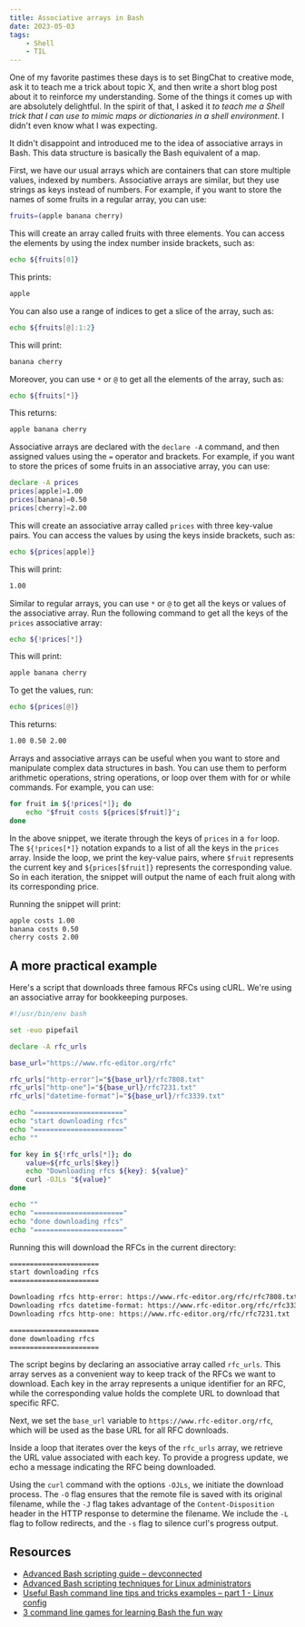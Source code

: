 ```yaml
---
title: Associative arrays in Bash
date: 2023-05-03
tags:
    - Shell
    - TIL
---
```


One of my favorite pastimes these days is to set BingChat to creative mode, ask it to
teach me a trick about topic X, and then write a short blog post about it to reinforce
my understanding. Some of the things it comes up with are absolutely delightful. In the
spirit of that, I asked it *to teach me a Shell trick that I can use to mimic maps or
dictionaries in a shell environment*. I didn't even know what I was expecting.

It didn't disappoint and introduced me to the idea of associative arrays in Bash. This
data structure is basically the Bash equivalent of a map.

First, we have our usual arrays which are containers that can store multiple values,
indexed by numbers. Associative arrays are similar, but they use strings as keys instead
of numbers. For example, if you want to store the names of some fruits in a regular
array, you can use:

```bash
fruits=(apple banana cherry)
```

This will create an array called fruits with three elements. You can access the elements
by using the index number inside brackets, such as:

```bash
echo ${fruits[0]}
```

This prints:

```txt
apple
```

You can also use a range of indices to get a slice of the array, such as:

```bash
echo ${fruits[@]:1:2}
```

This will print: 

```txt
banana cherry
```

Moreover, you can use `*` or `@` to get all the elements of
the array, such as:

```bash
echo ${fruits[*]}
```

This returns:

```txt
apple banana cherry
```

Associative arrays are declared with the `declare -A` command, and then assigned values
using the `=` operator and brackets. For example, if you want to store the prices of
some fruits in an associative array, you can use:

```bash
declare -A prices
prices[apple]=1.00
prices[banana]=0.50
prices[cherry]=2.00
```

This will create an associative array called `prices` with three key-value pairs. You
can access the values by using the keys inside brackets, such as:

```bash
echo ${prices[apple]}
```

This will print:

```txt
1.00
```

Similar to regular arrays, you can use `*` or `@` to get all the keys or values of the
associative array. Run the following command to get all the keys of the `prices`
associative array:

```bash
echo ${!prices[*]}
```

This will print:

```txt
apple banana cherry
```

To get the values, run:

```bash
echo ${prices[@]}
```

This returns:

```txt
1.00 0.50 2.00
```

Arrays and associative arrays can be useful when you want to store and manipulate
complex data structures in bash. You can use them to perform arithmetic operations,
string operations, or loop over them with for or while commands. For example, you can
use:

```bash
for fruit in ${!prices[*]}; do
    echo "$fruit costs ${prices[$fruit]}";
done
```

In the above snippet, we iterate through the keys of `prices` in a `for` loop. The
`${!prices[*]}` notation expands to a list of all the keys in the `prices` array. Inside
the loop, we print the key-value pairs, where `$fruit` represents the current key and
`${prices[$fruit]}` represents the corresponding value. So in each iteration, the
snippet will output the name of each fruit along with its corresponding price.

Running the snippet will print:

```txt
apple costs 1.00
banana costs 0.50
cherry costs 2.00
```

## A more practical example

Here's a script that downloads three famous RFCs using cURL. We're using an associative array
for bookkeeping purposes.

```bash
#!/usr/bin/env bash

set -euo pipefail

declare -A rfc_urls

base_url="https://www.rfc-editor.org/rfc"

rfc_urls["http-error"]="${base_url}/rfc7808.txt"
rfc_urls["http-one"]="${base_url}/rfc7231.txt"
rfc_urls["datetime-format"]="${base_url}/rfc3339.txt"

echo "======================"
echo "start downloading rfcs"
echo "======================"
echo ""

for key in ${!rfc_urls[*]}; do
    value=${rfc_urls[$key]}
    echo "Downloading rfcs ${key}: ${value}"
    curl -OJLs "${value}"
done

echo ""
echo "======================"
echo "done downloading rfcs"
echo "======================"
```

Running this will download the RFCs in the current directory:

```txt
======================
start downloading rfcs
======================

Downloading rfcs http-error: https://www.rfc-editor.org/rfc/rfc7808.txt
Downloading rfcs datetime-format: https://www.rfc-editor.org/rfc/rfc3339.txt
Downloading rfcs http-one: https://www.rfc-editor.org/rfc/rfc7231.txt

======================
done downloading rfcs
======================
```

The script begins by declaring an associative array called `rfc_urls`. This array serves
as a convenient way to keep track of the RFCs we want to download. Each key in the array
represents a unique identifier for an RFC, while the corresponding value holds the
complete URL to download that specific RFC.

Next, we set the `base_url` variable to `https://www.rfc-editor.org/rfc`, which will be
used as the base URL for all RFC downloads.

Inside a loop that iterates over the keys of the `rfc_urls` array, we retrieve the URL
value associated with each key. To provide a progress update, we echo a message
indicating the RFC being downloaded.

Using the `curl` command with the options `-OJLs`, we initiate the download process.
The `-O` flag ensures that the remote file is saved with its original filename, while
the `-J` flag takes advantage of the `Content-Disposition` header in the HTTP response
to determine the filename. We include the `-L` flag to follow redirects, and the `-s`
flag to silence curl's progress output.

## Resources

* [Advanced Bash scripting guide – devconnected]
* [Advanced Bash scripting techniques for Linux administrators]
* [Useful Bash command line tips and tricks examples – part 1 - Linux config]
* [3 command line games for learning Bash the fun way]

[Advanced Bash scripting guide – devconnected]: https://devconnected.com/advanced-bash-scripting-guide/
[Advanced Bash scripting techniques for Linux administrators]: https://tecadmin.net/advanced-bash-scripting-techniques/
[Useful Bash command line tips and tricks examples – part 1 - Linux config]: https://linuxconfig.org/useful-bash-command-line-tips-and-tricks-examples-part-1
[3 command line games for learning Bash the fun way]: https://opensource.com/article/19/10/learn-bash-command-line-games
